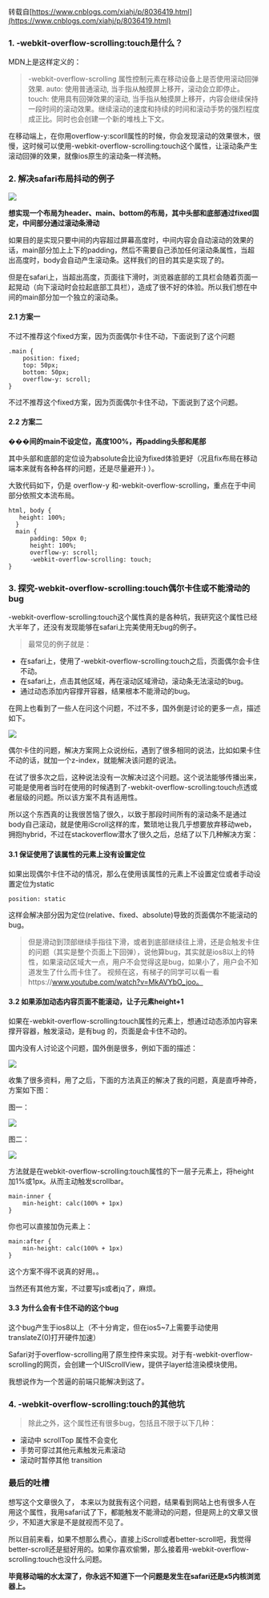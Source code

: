 转载自[https://www.cnblogs.com/xiahj/p/8036419.html](https://www.cnblogs.com/xiahj/p/8036419.html)

### 1. -webkit-overflow-scrolling:touch是什么？

MDN上是这样定义的：

>-webkit-overflow-scrolling 属性控制元素在移动设备上是否使用滚动回弹效果.
auto: 使用普通滚动, 当手指从触摸屏上移开，滚动会立即停止。
touch: 使用具有回弹效果的滚动, 当手指从触摸屏上移开，内容会继续保持一段时间的滚动效果。继续滚动的速度和持续的时间和滚动手势的强烈程度成正比。同时也会创建一个新的堆栈上下文。

在移动端上，在你用overflow-y:scorll属性的时候，你会发现滚动的效果很木，很慢，这时候可以使用-webkit-overflow-scrolling:touch这个属性，让滚动条产生滚动回弹的效果，就像ios原生的滚动条一样流畅。


### 2. 解决safari布局抖动的例子

![](./image/1.png)

**想实现一个布局为header、main、bottom的布局，其中头部和底部通过fixed固定，中间部分通过滚动条滑动**

如果目的是实现只要中间的内容超过屏幕高度时，中间内容会自动滚动的效果的话，main部分加上上下的padding，然后不需要自己添加任何滚动条属性，当超出高度时，body会自动产生滚动条。这样我们的目的其实是实现了的。

但是在safari上，当超出高度，页面往下滑时，浏览器底部的工具栏会随着页面一起晃动（向下滚动时会拉起底部工具栏），造成了很不好的体验。所以我们想在中间的main部分加一个独立的滚动条。

#### 2.1 方案一

不过不推荐这个fixed方案，因为页面偶尔卡住不动，下面说到了这个问题

```
.main {
    position: fixed;
    top: 50px;
    bottom: 50px;
    overflow-y: scroll;
}
```

不过不推荐这个fixed方案，因为页面偶尔卡住不动，下面说到了这个问题。

#### 2.2 方案二

**���间的main不设定位，高度100%，再padding头部和尾部**

其中头部和底部的定位设为absolute会比设为fixed体验更好（况且fix布局在移动端本来就有各种各样的问题，还是尽量避开:) ）。

大致代码如下，仍是 overflow-y 和-webkit-overflow-scrolling，重点在于中间部分依照文本流布局。

```
html, body {
   height: 100%;
  }
  main {
      padding: 50px 0;
      height: 100%;
      overflow-y: scroll;
      -webkit-overflow-scrolling: touch;
}
```

### 3. 探究-webkit-overflow-scrolling:touch偶尔卡住或不能滑动的bug

-webkit-overflow-scrolling:touch这个属性真的是各种坑，我研究这个属性已经大半年了，还没有发现能够在safari上完美使用无bug的例子。

>最常见的例子就是：
* 在safari上，使用了-webkit-overflow-scrolling:touch之后，页面偶尔会卡住不动。
* 在safari上，点击其他区域，再在滚动区域滑动，滚动条无法滚动的bug。
* 通过动态添加内容撑开容器，结果根本不能滑动的bug。


在网上也看到了一些人在问这个问题，不过不多，国外倒是讨论的更多一点，描述如下。

![](./image/2.png)

偶尔卡住的问题，解决方案网上众说纷纭，遇到了很多相同的说法，比如如果卡住不动的话，就加一个z-index，就能解决该问题的说法。

在试了很多次之后，这种说法没有一次解决过这个问题。这个说法能够传播出来，可能是使用者当时在使用的时候遇到了-webkit-overflow-scrolling:touch点透或者层级的问题。所以该方案不具有适用性。

所以这个东西真的让我很苦恼了很久，以致于那段时间所有的滚动条不是通过body自己滚动，就是使用iScroll这样的库，繁琐地让我几乎想要放弃移动web，拥抱hybrid，不过在stackoverflow潜水了很久之后，总结了以下几种解决方案：


#### 3.1 保证使用了该属性的元素上没有设置定位

如果出现偶尔卡住不动的情况，那么在使用该属性的元素上不设置定位或者手动设置定位为static

```
position: static
```

这样会解决部分因为定位(relative、fixed、absolute)导致的页面偶尔不能滚动的bug。

>但是滑动到顶部继续手指往下滑，或者到底部继续往上滑，还是会触发卡住的问题（其实是整个页面上下回弹），说他算bug，其实就是ios8以上的特性，如果滚动区域大一点，用户不会觉得这是bug，如果小了，用户会不知道发生了什么而卡住了。
视频在这，有梯子的同学可以看一看https://www.youtube.com/watch?v=MkAVYbO_joo。



#### 3.2 如果添加动态内容页面不能滚动，让子元素height+1

如果在-webkit-overflow-scrolling:touch属性的元素上，想通过动态添加内容来撑开容器，触发滚动，是有bug 的，页面是会卡住不动的。

国内没有人讨论这个问题，国外倒是很多，例如下面的描述：

![](./image/3.png)

收集了很多资料，用了之后，下面的方法真正的解决了我的问题，真是直呼神奇，方案如下图：

图一：

![](./image/4.png)

图二：

![](./image/5.png)

方法就是在webkit-overflow-scrolling:touch属性的下一层子元素上，将height加1%或1px。从而主动触发scrollbar。

```
main-inner {
    min-height: calc(100% + 1px)
}
```

你也可以直接加伪元素上：

```
main:after {
    min-height: calc(100% + 1px)
}
```

这个方案不得不说真的好用。。

当然还有其他方案，不过要写js或者jq了，麻烦。

#### 3.3 为什么会有卡住不动的这个bug

这个bug产生于ios8以上（不十分肯定，但在ios5~7上需要手动使用translateZ(0)打开硬件加速）

Safari对于overflow-scrolling用了原生控件来实现。对于有-webkit-overflow-scrolling的网页，会创建一个UIScrollView，提供子layer给渲染模块使用。

我想说作为一个苦逼的前端只能解决到这了。


### 4. -webkit-overflow-scrolling:touch的其他坑

>除此之外，这个属性还有很多bug，包括且不限于以下几种：
* 滚动中 scrollTop 属性不会变化
* 手势可穿过其他元素触发元素滚动
* 滚动时暂停其他 transition


### 最后的吐槽

想写这个文章很久了， 本来以为就我有这个问题，结果看到网站上也有很多人在用这个属性，我用safari试了下，都能触发不能滑动的问题，但是网上的文章又很少，不知道大家是不是就视而不见了。

所以目前来看，如果不想那么费心，直接上iScroll或者better-scroll吧，我觉得better-scroll还是挺好用的。如果你喜欢偷懒，那么接着用-webkit-overflow-scrolling:touch也没什么问题。

**毕竟移动端的水太深了，你永远不知道下一个问题是发生在safari还是x5内核浏览器上。**